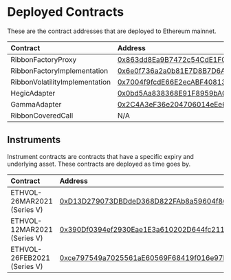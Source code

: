# Deployed Contracts

These are the contract addresses that are deployed to Ethereum mainnet.

| Contract | Address |
| :--- | :--- |
| RibbonFactoryProxy | [0x863dd8Ea9B7472c54CdE1F0e2D5B2bCC8CBf0Cd1](https://etherscan.io/address/0x863dd8Ea9B7472c54CdE1F0e2D5B2bCC8CBf0Cd1) |
| RibbonFactoryImplementation | [0x6e0f736a2a0b81E7D8B7D6Ac3608aC977341bA4F](https://etherscan.io/address/0x6e0f736a2a0b81E7D8B7D6Ac3608aC977341bA4F) |
| RibbonVolatilityImplementation | [0x7004f9fcdE66E2ecABF408132Cb21Ebbcf53D4B0](https://etherscan.io/address/0x7004f9fcdE66E2ecABF408132Cb21Ebbcf53D4B0) |
| HegicAdapter | [0x0bd5Aa838368E91F8959bA0d2a254FfdD09daa8c](https://etherscan.io/address/0x0bd5Aa838368E91F8959bA0d2a254FfdD09daa8c) |
| GammaAdapter | [0x2C4A3eF36e204706014eEe6267f82a29773D0632](https://etherscan.io/address/0x2C4A3eF36e204706014eEe6267f82a29773D0632) |
| RibbonCoveredCall | N/A |

## Instruments

Instrument contracts are contracts that have a specific expiry and underlying asset. These contracts are deployed as time goes by.

| Contract | Address |
| :--- | :--- |
| ETHVOL-26MAR2021 \(Series V\) | [0xD13D279073DBDdeD368D822FAb8a59604f86CA51](https://etherscan.io/address/0xD13D279073DBDdeD368D822FAb8a59604f86CA51) |
| ETHVOL-12MAR2021 \(Series V\) | [0x390Df0394ef2930Eae1E3a610202D644fc21127c](https://etherscan.io/address/0x390Df0394ef2930Eae1E3a610202D644fc21127c) |
| ETHVOL-26FEB2021 \(Series V\) | [0xce797549a7025561aE60569F68419f016e97D8c5](https://etherscan.io/address/0xce797549a7025561aE60569F68419f016e97D8c5) |



